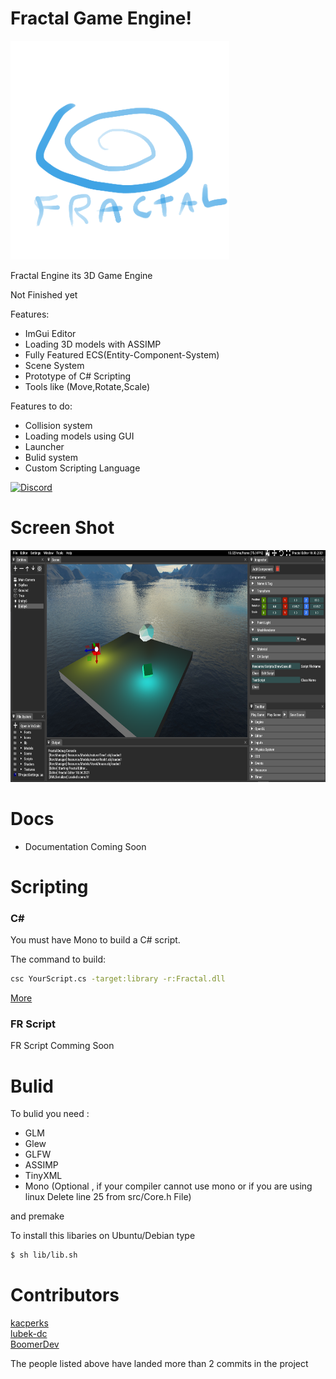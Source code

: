 # Fractal Game Engine!
<p align="left">
  <img src="bin/Resource/Icons/Logo.png" width="350" height="350">
</p>
Fractal Engine its 3D Game Engine

Not Finished yet

Features:
* ImGui Editor
* Loading 3D models with ASSIMP
* Fully Featured ECS(Entity-Component-System)
* Scene System
* Prototype of C# Scripting
* Tools like (Move,Rotate,Scale)

Features to do:

* Collision system
* Loading models using GUI
* Launcher
* Bulid system
* Custom Scripting Language

[![Discord](https://img.shields.io/badge/Fractal%20Server--blue.svg?style=social&logo=Discord)](https://discord.gg/3gkZWNXhK3)

# Screen Shot

<p align="left">
  <img src="bin/Resource/Icons/ScreenShot.png" width="683" height="371">
</p>

# Docs

* Documentation Coming Soon

# Scripting

### C#

You must have Mono to build a C# script.

The command to build:
```sh
csc YourScript.cs -target:library -r:Fractal.dll
```

<a href = "https://www.mono-project.com/docs/getting-started/mono-basics/"> More</a>

### FR Script

FR Script Comming Soon

# Bulid

To bulid you need :

* GLM
* Glew
* GLFW
* ASSIMP
* TinyXML
* Mono (Optional , if your compiler cannot use mono or if you are using linux Delete line 25 from src/Core.h File)

and premake

To install this libaries on Ubuntu/Debian type
```sh
$ sh lib/lib.sh
```

# Contributors    

<a href = "https://github.com/kacperks"> kacperks </a>
<br>
<a href = "https://github.com/lubek-dc"> lubek-dc </a>
<br>
<a href = "https://github.com/BoomerDev"> BoomerDev </a>

The people listed above have landed more than 2 commits in the project
